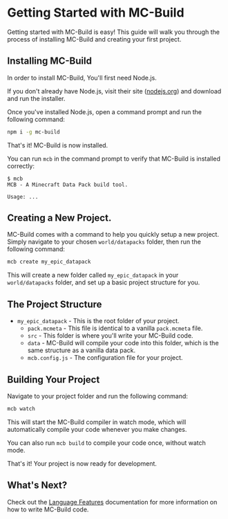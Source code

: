 # Getting Started with MC-Build

Getting started with MC-Build is easy! This guide will walk you through the process of installing MC-Build and creating your first project.

## Installing MC-Build
In order to install MC-Build, You'll first need Node.js.

If you don't already have Node.js, visit their site ([nodejs.org](https://nodejs.org/en/)) and download and run the installer.

Once you've installed Node.js, open a command prompt and run the following command:

```bash
npm i -g mc-build
```

That's it! MC-Build is now installed.

You can run `mcb` in the command prompt to verify that MC-Build is installed correctly:

```
$ mcb
MCB - A Minecraft Data Pack build tool.

Usage: ...
```

## Creating a New Project.

MC-Build comes with a command to help you quickly setup a new project. Simply navigate to your chosen `world/datapacks` folder, then run the following command:

```bash
mcb create my_epic_datapack
```

This will create a new folder called `my_epic_datapack` in your `world/datapacks` folder, and set up a basic project structure for you.

## The Project Structure

- `my_epic_datapack` - This is the root folder of your project.
    - `pack.mcmeta` - This file is identical to a vanilla `pack.mcmeta` file.
    - `src` - This folder is where you'll write your MC-Build code.
    - `data` - MC-Build will compile your code into this folder, which is the same structure as a vanilla data pack.
    - `mcb.config.js` - The configuration file for your project.

## Building Your Project

Navigate to your project folder and run the following command:

```bash
mcb watch
```

This will start the MC-Build compiler in watch mode, which will automatically compile your code whenever you make changes.

You can also run `mcb build` to compile your code once, without watch mode.

That's it! Your project is now ready for development.

## What's Next?

Check out the [Language Features](language-features/index.md) documentation for more information on how to write MC-Build code. 
